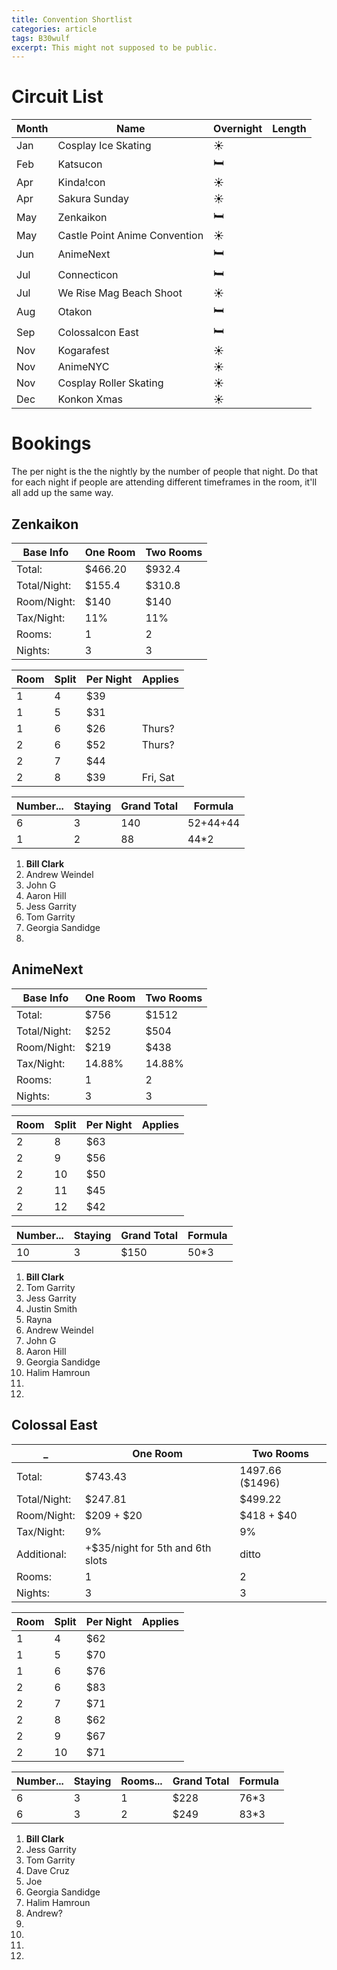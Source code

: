 ```yaml
---
title: Convention Shortlist
categories: article
tags: B30wulf
excerpt: This might not supposed to be public.
---
```


# Circuit List 

Month | Name                          | Overnight | Length
------|-------------------------------|-----------|-------
Jan   | Cosplay Ice Skating           | ☀️        |
Feb   | Katsucon                      | 🛏        |
Apr   | Kinda!con                     | ☀️        |
Apr   | Sakura Sunday                 | ☀️        |
May   | Zenkaikon                     | 🛏        |
May   | Castle Point Anime Convention | ☀️        |
Jun   | AnimeNext                     | 🛏        |
Jul   | Connecticon                   | 🛏        |
Jul   | We Rise Mag Beach Shoot       | ☀️        |
Aug   | Otakon                        | 🛏        |
Sep   | Colossalcon East              | 🛏        |
Nov   | Kogarafest                    | ☀️        |
Nov   | AnimeNYC                      | ☀️        |
Nov   | Cosplay Roller Skating        | ☀️        |
Dec   | Konkon Xmas                   | ☀️        |

# Bookings

<!-- Bolden People have already paid their share. -->

The per night is the the nightly by the number of people that night. Do that for each night if people are attending different timeframes in the room, it'll all add up the same way.

## Zenkaikon

Base Info    | One Room | Two Rooms
-------------|----------|--------
Total:       | $466.20  | $932.4 
Total/Night: | $155.4   | $310.8 
Room/Night:  | $140     | $140   
Tax/Night:   | 11%      | 11%    
Rooms:       | 1        | 2      
Nights:      | 3        | 3      

Room | Split | Per Night | Applies
-----|-------|-----------|--------
1    | 4     | $39       | 
1    | 5     | $31       |
1    | 6     | $26       | Thurs?
2    | 6     | $52       | Thurs?
2    | 7     | $44       |
2    | 8     | $39       | Fri, Sat

Number... | Staying | Grand Total | Formula
----------|---------|-------------|----------
6         | 3       | 140         | 52+44+44
1         | 2       | 88          | 44*2

1. **Bill Clark**
2. Andrew Weindel
3. John G
4. Aaron Hill
5. Jess Garrity
6. Tom Garrity
7. Georgia Sandidge
8. 

## AnimeNext

Base Info    | One Room | Two Rooms
-------------|----------|-----------
Total:       | $756     | $1512
Total/Night: | $252     | $504
Room/Night:  | $219     | $438
Tax/Night:   | 14.88%   | 14.88%
Rooms:       | 1        | 2
Nights:      | 3        | 3

Room | Split | Per Night | Applies
-----|-------|-----------|--------
2    | 8     | $63       | 
2    | 9     | $56       |
2    | 10    | $50       | 
2    | 11    | $45       | 
2    | 12    | $42       |

Number... | Staying | Grand Total | Formula
----------|---------|-------------|----------
10        | 3       | $150         | 50*3

1. **Bill Clark**
2. Tom Garrity
3. Jess Garrity
4. Justin Smith
5. Rayna
6. Andrew Weindel
7. John G
8. Aaron Hill
9. Georgia Sandidge
10. Halim Hamroun
11. 
12. 

<!-- ## Otakon

### Grand Hyatt

Base Info    | One Room | Two Rooms
-------------|----------|--------
Total:       | $702.58  | $1405.16 
Total/Night: | $234     | $468 
Room/Night:  | $204     | $204   
Tax:         | 90.58    | 90.58    
Rooms:       | 1        | 2      
Nights:      | 3        | 3      

Room | Split | Per Night | Applies
-----|-------|-----------|--------
1    | 3     | $78       | 
1    | 4     | $58       | 
1    | 5     | $46       |
1    | 6     | $39       | 
2    | 6     | $78       | 
2    | 7     | $66       |
2    | 8     | $58       | 

Number... | Staying | Grand Total | Formula
----------|---------|-------------|----------
3         | 3       | $234         | 46*3
4         | 3       | $174         | 46*3
5         | 3       | $138         | 46*3
6         | 3       | $117         | 39*3


1. **Bill Clark**
2. Andrew Weindel 
3. Jess Garrity
4. Tom Garrity
5. Georgia Sandidge
6. Halim Hamroun
7. Marisa Ditkoff -->

## Colossal East

_            | One Room                         | Two Rooms
-------------|----------------------------------|--------
Total:       | $743.43                          | 1497.66 ($1496)
Total/Night: | $247.81                          | $499.22
Room/Night:  | $209 + $20                       | $418 + $40
Tax/Night:   | 9%                               | 9%
Additional:  | +$35/night for 5th and 6th slots | ditto
Rooms:       | 1                                | 2
Nights:      | 3                                | 3

Room | Split | Per Night | Applies
-----|-------|-----------|--------
1    | 4     | $62       | 
1    | 5     | $70       |
1    | 6     | $76       | 
2    | 6     | $83       | 
2    | 7     | $71       |
2    | 8     | $62       | 
2    | 9     | $67       | 
2    | 10    | $71       | 

Number... | Staying | Rooms... | Grand Total | Formula
----------|---------|----------|-------------|---------
6         | 3       | 1        | $228        | 76*3
6         | 3       | 2        | $249        | 83*3

1. **Bill Clark**
2. Jess Garrity <!--(paid half the down payment) -->
3. Tom Garrity <!-- (paid half the down payment) -->
4. Dave Cruz
5. Joe
6. Georgia Sandidge
7. Halim Hamroun
8. Andrew?
9. 
10. 
11. 
12. 